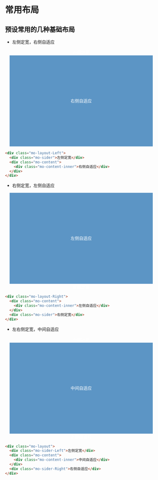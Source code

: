 <link rel="stylesheet" href="http://localhost:8080/src/definitions/layout/layout/layout.min.css">
<style>
    .mo-layout-Left,
    .mo-layout-Right,
    .mo-layout {
      color: #fff;
      margin: 15px;
      text-align: center;
    }

    .mo-sider,
    .mo-sider-Right,
    .mo-sider-Left {
      line-height: 300px;
      background-color: #337ab7;
    }

    .mo-content-inner {
      line-height: 300px;
      background-color: #5c95c5;
    }
  </style>

# 常用布局

## 预设常用的几种基础布局

- 左侧定宽，右侧自适应
<div class="example-prev">
        <a href="javascript:;" title="查看代码" class="example-prev-code"></a>
<div class="mo-layout-Left">
    <div class="mo-sider">左侧定宽</div>
    <div class="mo-content">
      <div class="mo-content-inner">右侧自适应</div>
    </div>
  </div>
</div>

  ```html
<div class="mo-layout-Left">
    <div class="mo-sider">左侧定宽</div>
    <div class="mo-content">
      <div class="mo-content-inner">右侧自适应</div>
    </div>
  </div>
```

- 右侧定宽，左侧自适应
<div class="example-prev">
        <a href="javascript:;" title="查看代码" class="example-prev-code"></a>
<div class="mo-layout-Right">
  <div class="mo-content">
    <div class="mo-content-inner">左侧自适应</div>
  </div>
  <div class="mo-sider">右侧定宽</div>
</div>
</div>

```html
<div class="mo-layout-Right">
  <div class="mo-content">
    <div class="mo-content-inner">左侧自适应</div>
  </div>
  <div class="mo-sider">右侧定宽</div>
</div>
```

- 左右侧定宽，中间自适应
<div class="example-prev">
<a href="javascript:;" title="查看代码" class="example-prev-code"></a>
<div class="mo-layout">
  <div class="mo-sider-Left">左侧定宽</div>
  <div class="mo-content">
    <div class="mo-content-inner">中间自适应</div>
  </div>
  <div class="mo-sider-Right">右侧自适应</div>
</div>
</div>

```html
<div class="mo-layout">
  <div class="mo-sider-Left">左侧定宽</div>
  <div class="mo-content">
    <div class="mo-content-inner">中间自适应</div>
  </div>
  <div class="mo-sider-Right">右侧自适应</div>
</div>
```